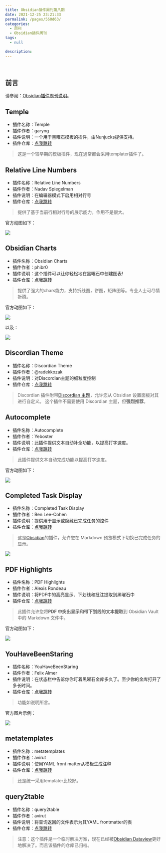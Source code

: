 ```yaml
---
title: Obsidian插件周刊第八期
date: 2021-12-25 23:21:33
permalink: /pages/560d63/
categories:
  - 周刊
  - Obsidian插件周刊
tags:
  - null

description:
---
```


<br><ArticleTopAd></ArticleTopAd>
## 前言

请参阅：[Obsidian插件周刊说明](https://wiki.eryajf.net/pages/bcc523/)。

## Temple

- 插件名称：Temple
- 插件作者：garyng
- 插件说明：一个用于黑曜石模板的插件，由Nunjucks提供支持。
- 插件仓库：[点我跳转](https://github.com/garyng/obsidian-temple)

> 这是一个较早期的模板插件，现在通常都会采用templater插件了。

## Relative Line Numbers

- 插件名称：Relative Line Numbers
- 插件作者：Nadav Spiegelman
- 插件说明：在编辑器模式下启用相对行号
- 插件仓库：[点我跳转](https://github.com/nadavspi/obsidian-relative-line-numbers)

> 提供了基于当前行相对行号的展示能力，作用不是很大。

官方动图如下：

![](http://t.eryajf.net/imgs/2021/12/b4ff87109d088b24.gif)

## Obsidian Charts

- 插件名称：Obsidian Charts
- 插件作者：phibr0
- 插件说明：这个插件可以让你轻松地在黑曜石中创建图表!
- 插件仓库：[点我跳转](https://github.com/phibr0/obsidian-charts)

> 提供了强大的chars能力，支持折线图，饼图，矩阵图等。专业人士可尽情折腾。

官方动图如下：

![](http://t.eryajf.net/imgs/2021/12/e3084d2e33cf6351.gif)

以及：

![](http://t.eryajf.net/imgs/2021/12/02b028d0df68bd32.gif)

## Discordian Theme

- 插件名称：Discordian Theme
- 插件作者：@radekkozak
- 插件说明：对Discordian主题的细粒度控制
- 插件仓库：[点我跳转](https://github.com/radekkozak/discordian-plugin)

>Discordian 插件附带[Discordian 主题](https://github.com/radekkozak/discordian)，允许您从 Obsidian 设置面板对其进行自定义。
这个插件不需要使用 Discordian 主题，但**强烈推荐**。

## Autocomplete

- 插件名称：Autocomplete
- 插件作者：Yeboster
- 插件说明：此插件提供文本自动补全功能，以提高打字速度。
- 插件仓库：[点我跳转](https://github.com/yeboster/autocomplete-obsidian)

> 此插件提供文本自动完成功能以提高打字速度。

官方动图如下：

![](http://t.eryajf.net/imgs/2021/12/a46171767bfb6255.gif)

## Completed Task Display

- 插件名称：Completed Task Display
- 插件作者：Ben Lee-Cohen
- 插件说明：提供用于显示或隐藏已完成任务的控件
- 插件仓库：[点我跳转](https://github.com/heliostatic/completed-task-display)

> 这是[Obsidian](https://obsidian.md/)的插件，允许您在 Markdown 预览模式下切换已完成任务的显示。

![](http://t.eryajf.net/imgs/2021/12/4aab00f02f07efe9.gif)

## PDF Highlights

- 插件名称：PDF Highlights
- 插件作者：Alexis Rondeau
- 插件说明：将PDF中的高亮显示、下划线和批注提取到黑曜石中
- 插件仓库：[点我跳转](https://github.com/akaalias/obsidian-extract-pdf-highlights)

>此插件允许您将**PDF 中突出显示和带下划线的文本提取**到 Obsidian Vault 中的 Markdown 文件中。

官方动图如下：

![](http://t.eryajf.net/imgs/2021/12/beb1174b8b84ab13.gif)

## YouHaveBeenStaring

- 插件名称：YouHaveBeenStaring
- 插件作者：Felix Almer
- 插件说明：在状态栏中告诉你你盯着黑曜石金库多久了。至少你的金库打开了多长时间。
- 插件仓库：[点我跳转](https://github.com/fxal/obsidian-youhavebeenstaring-plugin)

> 功能如说明所言。

官方图片示例：

![](http://t.eryajf.net/imgs/2021/12/496ca113c939d122.png)

## metatemplates

- 插件名称：metatemplates
- 插件作者：avirut
- 插件说明：使用YAML front matter从模板生成注释
- 插件仓库：[点我跳转](https://github.com/avirut/obsidian-metatemplates)

> 还是统一采用templater比较好。

## query2table

- 插件名称：query2table
- 插件作者：avirut
- 插件说明：将查询返回的文件表示为其YAML frontmatter的表
- 插件仓库：[点我跳转](https://github.com/avirut/obsidian-query2table)

> 注意：这个插件是一个临时解决方案，现在已经被[Obsidian Dataview](https://github.com/blacksmithgu/obsidian-dataview)更好地解决了。而且该插件的仓库已归档。



<br><ArticleTopAd></ArticleTopAd>
